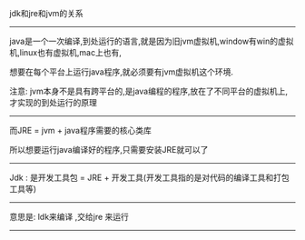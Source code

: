 jdk和jre和jvm的关系

---

java是一个一次编译,到处运行的语言,就是因为旧jvm虚拟机,window有win的虚拟机,linux也有虚拟机,mac上也有,

想要在每个平台上运行java程序,就必须要有jvm虚拟机这个环境.

注意: jvm本身不是具有跨平台的,是java编程的程序,放在了不同平台的虚拟机上,才实现的到处运行的原理

---

而JRE = jvm + java程序需要的核心类库

所以想要运行java编译好的程序,只需要安装JRE就可以了

---

Jdk : 是开发工具包 = JRE + 开发工具(开发工具指的是对代码的编译工具和打包工具等)

---

意思是: ldk来编译 ,交给jre 来运行

---

